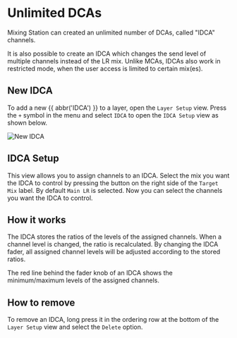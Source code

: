 # Unlimited DCAs

Mixing Station can created an unlimited number of DCAs, called "IDCA" channels.

It is also possible to create an IDCA which changes the send level of multiple channels instead of the LR mix. Unlike MCAs, IDCAs also work in restricted mode, when the user access is limited to certain mix(es).

## New IDCA

To add a new {{ abbr('IDCA') }} to a layer, open the `Layer Setup` view.
Press the `+` symbol in the menu and select `IDCA` to open the `IDCA Setup` view as shown below.

![New IDCA](gif/new-idca.gif)

## IDCA Setup

This view allows you to assign channels to an IDCA.
Select the mix you want the IDCA to control by pressing the button on the right side of
the `Target Mix` label. By default `Main LR` is selected.
Now you can select the channels you want the IDCA to control.

## How it works

The IDCA stores the ratios of the levels of the assigned channels.
When a channel level is changed, the ratio is recalculated.
By changing the IDCA fader, all assigned channel levels will be adjusted according to the stored ratios.

The red line behind the fader knob of an IDCA shows the minimum/maximum levels of the assigned channels.

## How to remove

To remove an IDCA, long press it in the ordering row at the
bottom of the `Layer Setup` view and select the `Delete` option.
